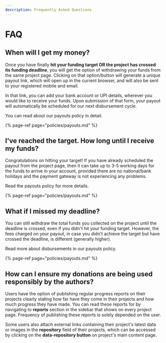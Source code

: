 ```yaml
---
description: Frequently Asked Questions
---
```


# FAQ

## When will I get my money?

Once you have finally **hit your funding target OR the project has crossed its funding deadline**, you will get the option of withdrawing your funds from the same project page. Clicking on that option/button will generate a unique payout link, which will open up in the current browser, and will also be sent to your registered mobile and email.

In that link, you can add your bank account or UPI details, wherever you would like to receive your funds. Upon submission of that form, your payout will automatically be scheduled for our next disbursement cycle.

You can read about our payouts policy in detail.

{% page-ref page="policies/payouts.md" %}

## I've reached the target. How long until I receive my funds?

Congratulations on hitting your target! If you have already scheduled the payout from the project page, then it can take up to 3-5 working days for the funds to arrive in your account, provided there are no national/bank holidays and the payment gateway is not experiencing any problems. 

Read the payouts policy for more details.

{% page-ref page="policies/payouts.md" %}

## **What if I missed my deadline?**

You can still withdraw the total funds you collected on the project until the deadline is crossed, even if you didn't hit your funding target. However, the fees charged on your payout, in case you didn't achieve the target but have crossed the deadline, is different \(generally higher\).

Read more about disbursements in our payouts policy.

{% page-ref page="policies/payouts.md" %}

## How can I ensure my donations are being used responsibly by the authors?

Users have the option of publishing regular progress reports on their projects clearly stating how far have they come in their projects and how much progress they have made. You can read these reports for by navigating to **reports** section in the sidebar that shows on every project page. Frequency of publishing these reports is solely depended on the user. 

Some users also attach external links containing their project's latest data or images in the **repository** field of their projects, which can be accessed by clicking on the **data-repository button** on project's main content page.

